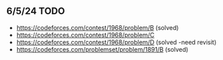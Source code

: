## 6/5/24 TODO
+ https://codeforces.com/contest/1968/problem/B (solved)
+ https://codeforces.com/contest/1968/problem/C 
+ https://codeforces.com/contest/1968/problem/D (solved -need revisit)
+ https://codeforces.com/problemset/problem/1891/B (solved)

